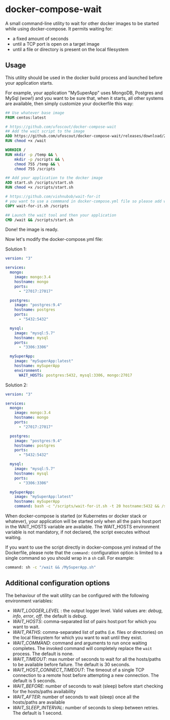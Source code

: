 # docker-compose-wait

A small command-line utility to wait for other docker images to be started while using docker-compose.
It permits waiting for:
- a fixed amount of seconds
- until a TCP port is open on a target image
- until a file or directory is present on the local filesystem

## Usage

This utility should be used in the docker build process and launched before your application starts.

For example, your application "MySuperApp" uses MongoDB, Postgres and MySql (wow!) and you want to be sure that, when it starts, all other systems are available, then simply customize your dockerfile this way:
```dockerfile
## Use whatever base image
FROM centos:latest

# https://github.com/ufoscout/docker-compose-wait
## Add the wait script to the image
ADD https://github.com/ufoscout/docker-compose-wait/releases/download/2.10.0/wait /wait
RUN chmod +x /wait

WORKDIR /
RUN mkdir -p /temp && \
    mkdir -p /scripts && \
    chmod 755 /temp && \
    chmod 755 /scripts

## Add your application to the docker image
ADD start.sh /scripts/start.sh
RUN chmod +x /scripts/start.sh

# https://github.com/vishnubob/wait-for-it
# you want to use a commmand in docker-compose.yml file so please add wait-for-it.sh file
COPY wait-for-it.sh /scripts

## Launch the wait tool and then your application
CMD /wait && /scripts/start.sh
```
Done! the image is ready.

Now let's modify the docker-compose.yml file:

Solution 1: 
```yml
version: "3"

services:
  mongo:
    image: mongo:3.4
    hostname: mongo
    ports:
      - "27017:27017"

  postgres:
    image: "postgres:9.4"
    hostname: postgres
    ports:
      - "5432:5432"

  mysql:
    image: "mysql:5.7"
    hostname: mysql
    ports:
      - "3306:3306"

  mySuperApp:
    image: "mySuperApp:latest"
    hostname: mySuperApp
    environment:
      WAIT_HOSTS: postgres:5432, mysql:3306, mongo:27017
```
Solution 2:
```yml
version: "3"

services:
  mongo:
    image: mongo:3.4
    hostname: mongo
    ports:
      - "27017:27017"

  postgres:
    image: "postgres:9.4"
    hostname: postgres
    ports:
      - "5432:5432"

  mysql:
    image: "mysql:5.7"
    hostname: mysql
    ports:
      - "3306:3306"

  mySuperApp:
    image: "mySuperApp:latest"
    hostname: mySuperApp
    command: bash -c "/scripts/wait-for-it.sh -t 20 hostname:5432 && /scripts/wait-for-it.sh -t 20 mysql:3306 && java -jar /kafka-websocket-producer-0.0.1.jar"
```
When docker-compose is started (or Kubernetes or docker stack or whatever), your application will be started only when all the pairs host:port in the WAIT_HOSTS variable are available.
The WAIT_HOSTS environment variable is not mandatory, if not declared, the script executes without waiting.

If you want to use the script directly in docker-compose.yml instead of the Dockerfile, please note that the `command:` configuration option is limited to a single command so you should wrap in a `sh` call. For example:

```bash
command: sh -c "/wait && /MySuperApp.sh"
```

## Additional configuration options

The behaviour of the wait utility can be configured with the following environment variables:

- _WAIT_LOGGER_LEVEL_ : the output logger level. Valid values are: _debug_, _info_, _error_, _off_. the default is _debug_.
- _WAIT_HOSTS_: comma-separated list of pairs host:port for which you want to wait.
- _WAIT_PATHS_: comma-separated list of paths (i.e. files or directories) on the local filesystem for which you want to wait until they exist.
- _WAIT_COMMAND_: command and arguments to run once waiting completes. The invoked command will completely replace the `wait` process. The default is none.
- _WAIT_TIMEOUT_: max number of seconds to wait for all the hosts/paths to be available before failure. The default is 30 seconds.
- _WAIT_HOST_CONNECT_TIMEOUT_: The timeout of a single TCP connection to a remote host before attempting a new connection. The default is 5 seconds.
- _WAIT_BEFORE_: number of seconds to wait (sleep) before start checking for the hosts/paths availability
- _WAIT_AFTER_: number of seconds to wait (sleep) once all the hosts/paths are available
- _WAIT_SLEEP_INTERVAL_: number of seconds to sleep between retries. The default is 1 second.
